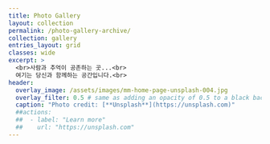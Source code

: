 ```yaml
---
title: Photo Gallery
layout: collection
permalink: /photo-gallery-archive/
collection: gallery
entries_layout: grid
classes: wide
excerpt: >
  <br>사람과 추억이 공존하는 곳...<br>
  여기는 당신과 함께하는 공간입니다.<br>
header:
  overlay_image: /assets/images/mm-home-page-unsplash-004.jpg
  overlay_filter: 0.5 # same as adding an opacity of 0.5 to a black background
  caption: "Photo credit: [**Unsplash**](https://unsplash.com)"
  ##actions:
  ##  - label: "Learn more"
  ##    url: "https://unsplash.com"
---
```

